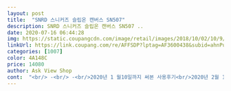 ```yaml
---
layout: post 
title:  "SNRD 스니커즈 슬립온 캔버스 SN507" 
description: SNRD 스니커즈 슬립온 캔버스 SN507 ..
date: 2020-07-16 06:44:28 
img: https://static.coupangcdn.com/image/retail/images/2018/10/02/10/9/a6341be2-70ac-41e9-9a26-4f78970f0a48.jpg 
linkUrl: https://link.coupang.com/re/AFFSDP?lptag=AF3600438&subid=ahnPublicAsk&pageKey=140378141&itemId=409056686&vendorItemId=4001898015&traceid=V0-113-ac34e26efec42d1b 
categories: [1007] 
color: 4A148C 
price: 14080 
author: Ask View Shop 
cont:  "<br/> -<br/> -<br/>2020년 1 월10일까지 써본 사용후기<br/>2020년 2월 16일까지 써본후기<br/>2020년4월이됬네요.<br/><br/>23일 ₩14,900 에 구매했는데 다음날 바로<br/>♡♡ 내가 사서 쓰는 진실된 후기 시작합니다 ♡♡<br/>♡♡ 우리 서로 함께 도움이 되는 후기가 되길 바래요♡♡<br/>♡저의 진실된 후기가 맘에 드셨길 바라면서 저는 쑝♡<br/>《스니커즈 슬립온 캔버스》<br/><br/>33<br/>가격.<br/>디자인 면에선 좋아요.<br/><br/>가격대비 만족도가 큰 아이라서  칭찬합니다.<br/><br/>가까운 거리에만 신어야겠어요.<br/><br/>감사합니다<br/>같은 브랜드인지 모르겠지만 밑창무늬가 독특한 아이라<br/>같은 제품같아요.<br/><br/>검색하러 총총총<br/>구매시 참고하시고요.<br/><br/>그것만되어있어도 금방하더라구요<br/>그게 신발이랑 잘어울려서 괜찮아요<br/>그냥 어깨가 으쓱.<br/> ^^<br/>그래서 별하나 뺐오요<br/>그럼.<br/> 이만 총총총.<br/>♡♡♡<br/>그리고 끈이 헤진느낌? 낡은 느낌인데<br/>끈은 초반에만 묶여져있었는데<br/>다만, 오른쪽 새끼발가락이 닿는 느낌이 드네요.<br/><br/>두꺼운 양말 꼭 신어주세요.<br/><br/>디자인 너무 귀여워요.<br/> 굽도 키높이같지만<br/>따뜻해지니 요녀석만 신게되요<br/>밑바닥  고무창이 두꺼워서 비에도 안젖고 좋아요.<br/><br/>밑창이 뭇 신발과는 달라 돋보여서 구매했고요.<br/><br/>밑창이 살짝 두꺼워 튼튼하고 발바닥이 안아프지만<br/>바닥에 쿠션감도 있고 이뻐요<br/>바지에도 잘어울리고 치마에도 잘어울리는 녀석입니다.<br/><br/>발가락은 이제 안아프고요.<br/><br/>배송왔어요.<br/><br/>불편하지않고 딱 좋아요.<br/><br/>사이즈는 넉넉한데... <br/>.<br/>.<br/><br/>스쿨룩이나 학생신발같고<br/>신던 운동화가 살짝 뜯어져서 급하게<br/>아마도 밑창이 두꺼워서 그럴수있다고 생각해요.<br/><br/>아팠던 앞발가락은 이제 적응이 됐는지 안아프고요.<br/>^^<br/>언젠가 유튜브 보는데 연예인이 신었더라고요?<br/>여행이나 평상시에 막신으려고 샀어요<br/>예쁘게신으셔요<br/>예쁜 신발이지만  편하진 않네요ㅜㅜ<br/>오늘 눈이  왔는데도 신고 나갔다왔네요.<br/><br/>오래걷게되면 새끼발가락이 많이 아프네요ㅠ<br/>오래걸으면 엄지발가락이 살짝 불편할정도 아파요.<br/><br/>요아이 비올때도 좋더라고요.<br/><br/>잘어울려요.<br/><br/>제가 엄지 발가락이 커서 그런걸까요? ㅜㅜ<br/>주문한건데 빨리와서 고맙네요^^<br/>캐주얼용 운동화가 필요했는데<br/>패셔니스타 된기분?<br/>편한 치마에도 청바지에도 트레이닝바지나 레깅스에도<br/>한가지!!!  단점 발견.<br/><br/>한가지.<br/> 발이 시려워요 ㅋㅋ<br/>흰색도 있으면 사러가보게요.<br/><br/>" 
---
```

